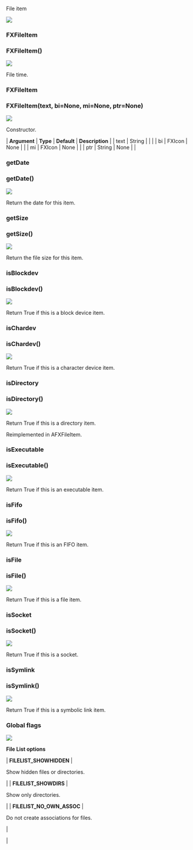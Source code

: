 File item

![](../SIMACAERefImages/gui-fxfileitem.png)

### FXFileItem

###

### FXFileItem()

![](../IconsReference/butix_top_wline.png)

File time.

### FXFileItem

###

### FXFileItem(text, bi=None, mi=None, ptr=None)

![](../IconsReference/butix_top_wline.png)

Constructor.

| **Argument** | **Type** | **Default** | **Description** |
| text | String | | |
| bi | FXIcon | None | |
| mi | FXIcon | None | |
| ptr | String | None | |

### getDate

###

### getDate()

![](../IconsReference/butix_top_wline.png)

Return the date for this item.

### getSize

###

### getSize()

![](../IconsReference/butix_top_wline.png)

Return the file size for this item.

### isBlockdev

###

### isBlockdev()

![](../IconsReference/butix_top_wline.png)

Return True if this is a block device item.

### isChardev

###

### isChardev()

![](../IconsReference/butix_top_wline.png)

Return True if this is a character device item.

### isDirectory

###

### isDirectory()

![](../IconsReference/butix_top_wline.png)

Return True if this is a directory item.

Reimplemented in AFXFileItem.

### isExecutable

###

### isExecutable()

![](../IconsReference/butix_top_wline.png)

Return True if this is an executable item.

### isFifo

###

### isFifo()

![](../IconsReference/butix_top_wline.png)

Return True if this is an FIFO item.

### isFile

###

### isFile()

![](../IconsReference/butix_top_wline.png)

Return True if this is a file item.

### isSocket

###

### isSocket()

![](../IconsReference/butix_top_wline.png)

Return True if this is a socket.

### isSymlink

###

### isSymlink()

![](../IconsReference/butix_top_wline.png)

Return True if this is a symbolic link item.

### Global flags

![](../IconsReference/butix_top_wline.png)

**File List options**

| **FILELIST_SHOWHIDDEN** |

Show hidden files or directories.

|
| **FILELIST_SHOWDIRS** |

Show only directories.

|
| **FILELIST_NO_OWN_ASSOC** |

Do not create associations for files.

|

|
